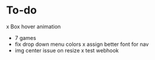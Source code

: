 # To-do
x Box hover animation
- 7 games
- fix drop down menu colors
x assign better font for nav
- img center issue on resize
x test webhook